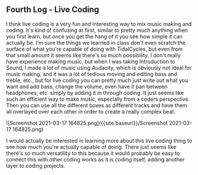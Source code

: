 ## Fourth Log - Live Coding 

I think live coding is a very fun and interesting way to mix music making and coding. It's kind of confusing at first, similar to pretty much anything when you first learn, but once you get the hang of it you see how simple it can actually be. I'm sure the things we learned in class don't even scratch the surface of what you're capable of doing with TidalCycles, but even from that small amount it seems like there's so much possibility. I don't really have experience making music, but when I was taking Introduction to Sound, I made a lot of music using Audacity, which is obviously not ideal for music making, and it was a lot of tedious moving and editing bass and treble, etc., but for live coding you can pretty much just write out what you want and add bass, change the volume, even have it pan between headphones, etc. simply by adding it in through coding. It just seems like such an efficient way to make music, especially from a coders perspective. Then you can use all the different boxes as different tracks and have them all overlayed over each other in order to create a really complex beat.

![Screenshot 2021-03-17 164825.png]({{site.baseurl}}/Screenshot 2021-03-17 164825.png)

I would actually be interested in learning more about this live coding thing to see how much you're actually capable of doing. There just seems like there's so much versatility to this because it would probably be easy to connect this with other coding works as it is coding itself, adding another layer to coding projects. 